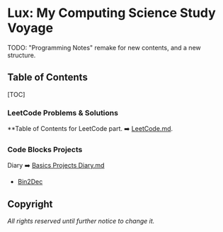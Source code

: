 # Lux: My Computing Science Study Voyage

TODO: "Programming Notes" remake for new contents, and a new structure.

## Table of Contents

[TOC]

### LeetCode Problems & Solutions

**Table of Contents for LeetCode part. ➡️ [LeetCode.md](https://github.com/flying-yogurt/Lux/blob/master/LeetCode/LeetCode.md).

### Code Blocks Projects

Diary ➡️ [Basics Projects Diary.md](https://github.com/flying-yogurt/Lux/blob/master/Code%20Blocks%20Projects/Basics%20Projects%20Diary.md)

- [Bin2Dec](https://github.com/flying-yogurt/Lux/tree/master/Code%20Blocks%20Projects/Bin2Dec)

## Copyright

*All rights reserved until further notice to change it.*
